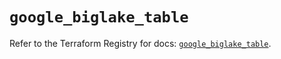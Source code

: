 # `google_biglake_table`

Refer to the Terraform Registry for docs: [`google_biglake_table`](https://registry.terraform.io/providers/hashicorp/google/6.34.0/docs/resources/biglake_table).

